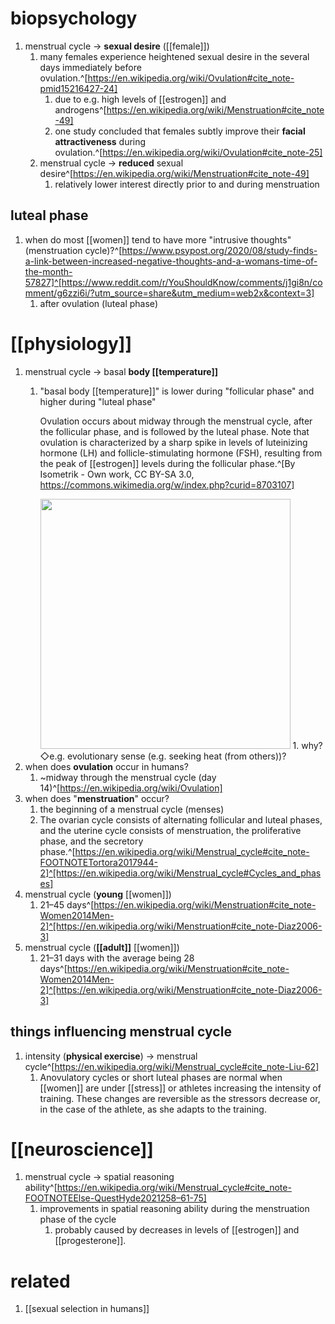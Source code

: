 # biopsychology
1. menstrual cycle → **sexual desire** ([[female]])
	1. many females experience heightened sexual desire in the several days immediately before ovulation.^[https://en.wikipedia.org/wiki/Ovulation#cite_note-pmid15216427-24]
		1. due to e.g. high levels of [[estrogen]] and androgens^[https://en.wikipedia.org/wiki/Menstruation#cite_note-49]
		2. one study concluded that females subtly improve their **facial attractiveness** during ovulation.^[https://en.wikipedia.org/wiki/Ovulation#cite_note-25]
	2. menstrual cycle → **reduced** sexual desire^[https://en.wikipedia.org/wiki/Menstruation#cite_note-49]
		1. relatively lower interest directly prior to and during menstruation

## luteal phase
1. when do most [[women]] tend to have more "intrusive thoughts" (menstruation cycle)?^[https://www.psypost.org/2020/08/study-finds-a-link-between-increased-negative-thoughts-and-a-womans-time-of-the-month-57827]^[https://www.reddit.com/r/YouShouldKnow/comments/j1gi8n/comment/g6zzi6i/?utm_source=share&utm_medium=web2x&context=3]
	1. after ovulation (luteal phase)

# [[physiology]]
1. menstrual cycle → basal **body [[temperature]]**
	1. "basal body [[temperature]]" is lower during "follicular phase" and higher during "luteal phase"
		
		Ovulation occurs about midway through the menstrual cycle, after the follicular phase, and is followed by the luteal phase. Note that ovulation is characterized by a sharp spike in levels of luteinizing hormone (LH) and follicle-stimulating hormone (FSH), resulting from the peak of [[estrogen]] levels during the follicular phase.^[By Isometrik - Own work, CC BY-SA 3.0, https://commons.wikimedia.org/w/index.php?curid=8703107]
		
		<img src="https://upload.wikimedia.org/wikipedia/commons/2/2a/MenstrualCycle2_en.svg" width="400" />
		1. why? ◇e.g. evolutionary sense (e.g. seeking heat (from others))?
2. when does **ovulation** occur in humans?
	1. ~midway through the menstrual cycle (day 14)^[https://en.wikipedia.org/wiki/Ovulation]
3. when does "**menstruation**" occur?
	1. the beginning of a menstrual cycle (menses)
	2. The ovarian cycle consists of alternating follicular and luteal phases, and the uterine cycle consists of menstruation, the proliferative phase, and the secretory phase.^[https://en.wikipedia.org/wiki/Menstrual_cycle#cite_note-FOOTNOTETortora2017944-2]^[https://en.wikipedia.org/wiki/Menstrual_cycle#Cycles_and_phases]
4. menstrual cycle (**young** [[women]])
	1. 21–45 days^[https://en.wikipedia.org/wiki/Menstruation#cite_note-Women2014Men-2]^[https://en.wikipedia.org/wiki/Menstruation#cite_note-Diaz2006-3]
5. menstrual cycle (**[[adult]]** [[women]])
	1. 21–31 days with the average being 28 days^[https://en.wikipedia.org/wiki/Menstruation#cite_note-Women2014Men-2]^[https://en.wikipedia.org/wiki/Menstruation#cite_note-Diaz2006-3]

## things influencing menstrual cycle
1. intensity (**physical exercise**) → menstrual cycle^[https://en.wikipedia.org/wiki/Menstrual_cycle#cite_note-Liu-62]
	1. Anovulatory cycles or short luteal phases are normal when [[women]] are under [[stress]] or athletes increasing the intensity of training. These changes are reversible as the stressors decrease or, in the case of the athlete, as she adapts to the training.

# [[neuroscience]]
1. menstrual cycle → spatial reasoning ability^[https://en.wikipedia.org/wiki/Menstrual_cycle#cite_note-FOOTNOTEElse-QuestHyde2021258–61-75]
	1. improvements in spatial reasoning ability during the menstruation phase of the cycle
		1. probably caused by decreases in levels of [[estrogen]] and [[progesterone]].

# related
1. [[sexual selection in humans]]